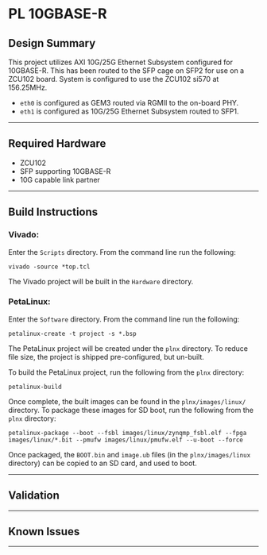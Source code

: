 # PL 10GBASE-R

## **Design Summary**

This project utilizes AXI 10G/25G Ethernet Subsystem configured for 10GBASE-R. This has been routed to the SFP cage on SFP2 for use on a ZCU102 board. System is configured to use the ZCU102 si570 at 156.25MHz. 

- `eth0` is configured as GEM3 routed via RGMII to the on-board PHY.
- `eth1` is configured as 10G/25G Ethernet Subsystem routed to SFP1.

---

## **Required Hardware** 

- ZCU102
- SFP supporting 10GBASE-R
- 10G capable link partner

---

## **Build Instructions** 

### **Vivado:**

Enter the `Scripts` directory. From the command line run the following:

`vivado -source *top.tcl`

The Vivado project will be built in the `Hardware` directory.

### **PetaLinux**:

Enter the `Software` directory. From the command line run the following:

`petalinux-create -t project -s *.bsp`

The PetaLinux project will be created under the `plnx` directory. To reduce file size, the project is shipped pre-configured, but un-built.

To build the PetaLinux project, run the following from the `plnx` directory:

`petalinux-build`

Once complete, the built images can be found in the `plnx/images/linux/` directory. To package these images for SD boot, run the following from the `plnx` directory:

`petalinux-package --boot --fsbl images/linux/zynqmp_fsbl.elf --fpga images/linux/*.bit --pmufw images/linux/pmufw.elf --u-boot --force`

Once packaged, the `BOOT.bin` and `image.ub` files (in the `plnx/images/linux` directory) can be copied to an SD card, and used to boot.

---

## **Validation**

---

## **Known Issues**

---
